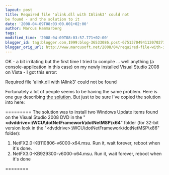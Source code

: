 ```yaml
---
layout: post
title: Required file 'alink.dll with IAlink3' could not
be found - and the solution to it
date: '2008-04-09T08:03:00.001+02:00'
author: Marcus Hammarberg
tags:
modified_time: '2008-04-09T08:03:57.771+02:00'
blogger_id: tag:blogger.com,1999:blog-36533086.post-6751370494112070271
blogger_orig_url: http://www.marcusoft.net/2008/04/required-file-with-ialink3-could-not-be.html
---
```



OK - a bit irritating but the first time I tried to compile ... well
anything (a console-application in this case) on my newly installed
Visual Studio 2008 on Vista - I got this error:

Required file 'alink.dll with IAlink3' could not be found

Fortunately a lot of people seems to be having the same problem. Here is
one guy describing <a
href="http://vladsnotes.hrybok.com/PermaLink,guid,c21d581f-9b92-41d8-8196-d8e4c05e7943.aspx"
target="_blank">the solution</a>. But just to be sure I've copied the
solution into here:

=========
The solution was to install two Windows Update items found on the Visual
Studio 2008 DVD in the
"**\<dvddrive\>:\WCU\dotNetFramework\dotNetMSP\x64**" folder (for 32-bit
version look in the "\<dvddrive\>:\WCU\dotNetFramework\dotNetMSP\x86"
folder):
1. NetFX2.0-KB110806-v6000-x64.msu. Run it, wait forever, reboot when
it's done.
2. NetFX3.0-KB929300-v6000-x64.msu. Run it, wait forever, reboot when
it's done

========
